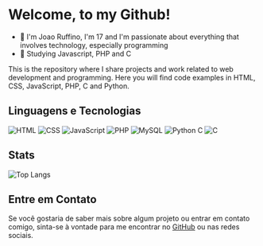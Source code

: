 # Welcome, to my Github!

- 👾 I'm Joao Ruffino, I'm 17 and I'm passionate about everything that involves technology, especially programming
- 📕 Studying Javascript, PHP and C


This is the repository where I share projects and work related to web development and programming. Here you will find code examples in HTML, CSS, JavaScript, PHP, C and Python.

## Linguagens e Tecnologias

![HTML](https://img.icons8.com/color/48/000000/html-5.png) ![CSS](https://img.icons8.com/color/48/000000/css3.png) ![JavaScript](https://img.icons8.com/color/48/000000/javascript.png) ![PHP](https://img.icons8.com/color/48/000000/php.png) ![MySQL](https://img.icons8.com/color/48/000000/mysql.png) ![Python](https://img.icons8.com/color/48/000000/python.png) C ![C](https://img.icons8.com/color/48/000000/c-programming.png)


## Stats

![Top Langs](https://github-readme-stats.vercel.app/api/top-langs/?username=JoaoRuffino&layout=compact&theme=dark)

## Entre em Contato

Se você gostaria de saber mais sobre algum projeto ou entrar em contato comigo, sinta-se à vontade para me encontrar no [GitHub](https://github.com/JoaoRuffino) ou nas redes sociais.

